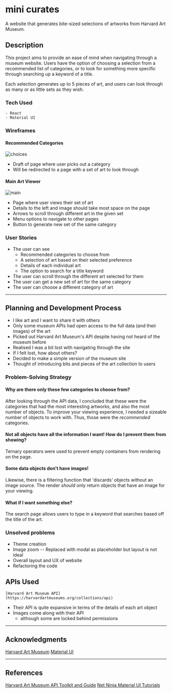 # mini curates

A website that generates bite-sized selections of artworks from Harvard Art Museum.

## Description

This project aims to provide an ease of mind when navigating through a museum website. Users have the option of choosing a selection from a recommended list of categories, or to look for something more specific through searching up a keyword of a title.

Each selection generates up to 5 pieces of art, and users can look through as many or as little sets as they wish.

### Tech Used

```
- React
- Material UI
```

### Wireframes

#### Recommended Categories

![choices](https://git.generalassemb.ly/charlenetan/project2-MuseumSite/blob/master/picures/choices.png?raw=true)

- Draft of page where user picks out a category
- Will be redirected to a page with a set of art to look through

#### Main Art Viewer

![main](https://git.generalassemb.ly/charlenetan/project2-MuseumSite/blob/master/picures/main.png?raw=true)

- Page where user views their set of art
- Details to the left and image should take most space on the page
- Arrows to scroll through different art in the given set
- Menu options to navigate to other pages
- Button to generate new set of the same category

### User Stories

- The user can see
  - Recommended categories to choose from
  - A selection of art based on their selected preference
  - Details of each individual art
  - The option to search for a title keyword
- The user can scroll through the different art selected for them
- The user can get a new set of art for the same category
- The user can choose a different category of art

---

## Planning and Development Process

- I like art and I want to share it with others
- Only some museum APIs had open access to the full data (and their images) of the art
- Picked out Harvard Art Museum's API despite having not heard of the museum before
- Realised I was a bit lost with navigating through the site
- If I felt lost, how about others?
- Decided to make a simple version of the museum site
- Thought of introducing bits and pieces of the art collection to users

### Problem-Solving Strategy

#### Why are there only these few categories to choose from?

After looking through the API data, I concluded that these were the categories that had the most interesting artworks, and also the most number of objects. To improve your viewing experience, I needed a sizeable number of objects to work with. Thus, those were the _recommended_ categories.

#### Not all objects have all the information I want! How do I prevent them from showing?

Ternary operators were used to prevent empty containers from rendering on the page.

#### Some data objects don't have images!

Likewise, there is a filtering function that 'discards' objects without an image source. The render _should_ only return objects that have an image for your viewing.

#### What if I want something else?

The search page allows users to type in a keyword that searches based off the title of the art.

### Unsolved problems

- Theme creation
- Image zoom -- Replaced with modal as placeholder but layout is not ideal
- Overall layout and UX of website
- Refactoring the code

## APIs Used

```
[Harvard Art Museum API](https://harvardartmuseums.org/collections/api)
```

- Their API is quite expansive in terms of the details of each art object
- Images come along with their API
  - although some are locked behind permissions

---

## Acknowledgments
[Harvard Art Museum](https://harvardartmuseums.org/)
[Material UI](https://material-ui.com/)

---

## References
[Harvard Art Museum API Toolkit and Guide](https://api-toolkit.herokuapp.com/)
[Net Ninja Material UI Tutorials](https://www.youtube.com/playlist?list=PL4cUxeGkcC9gjxLvV4VEkZ6H6H4yWuS58)
